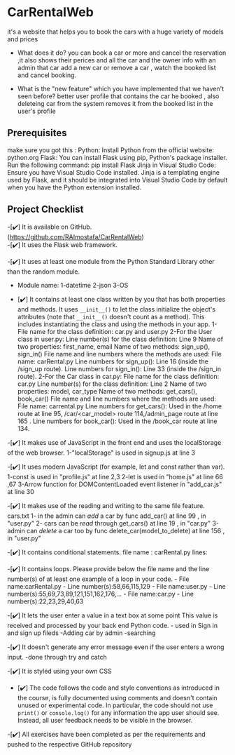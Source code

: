 # CarRentalWeb
it's a website that helps you to book the cars with a huge variety of models and prices 

- What does it do?
you can book a car or more and cancel the reservation ,it also shows their perices
and all the car and the owner info
with an admin that car add a new car or remove a car , watch the booked list and cancel booking.

- What is the "new feature" which you have implemented that
we haven't seen before?
better user profile that contains the car he booked , also deleteing car from the system
removes it from the booked list in the user's profile 

## Prerequisites
make sure you got this :
Python: Install Python from the official website: python.org
Flask: You can install Flask using pip, Python's package installer. Run the following command:  pip install Flask
Jinja in Visual Studio Code: Ensure you have Visual Studio Code installed. Jinja is a templating engine used by Flask, and it should be integrated into Visual Studio Code by default when you have the Python extension installed.

## Project Checklist
-[✔️] It is available on GitHub. (https://github.com/RAImostafa/CarRentalWeb)                     
-[✔️] It uses the Flask web framework.

-[✔️] It uses at least one module from the Python Standard
Library other than the random module.
- Module name: 1-datetime
               2-json
               3-OS


- [✔️] It contains at least one class written by you that has
both properties and methods. It uses `__init__()` to let the
class initialize the object's attributes (note that
`__init__()` doesn't count as a method). This includes
instantiating the class and using the methods in your app. 
                1- File name for the class definition: car.py and user.py
                2-For the User class in user.py:
                    Line number(s) for the class definition: Line 9 
                    Name of two properties: first_name, email
                    Name of two methods: sign_up(), sign_in()
                    File name and line numbers where the methods are used:
                    File name: carRental.py
                    Line numbers for sign_up(): Line 16 (inside the /sign_up route).
                    Line numbers for sign_in(): Line 33 (inside the /sign_in route).
                2-For the Car class in car.py:
                    File name for the class definition: car.py
                    Line number(s) for the class definition: Line 2
                    Name of two properties: model, car_type
                    Name of two methods: get_cars(), book_car()
                    File name and line numbers where the methods are used:
                    File name: carrental.py
                    Line numbers for get_cars(): Used in the /home route at line 95, /car/<car_model> route 114,/admin_page route at line 165 .
                    Line numbers for book_car(): Used in the /book_car route at line 134.

-[✔️] It makes use of JavaScript in the front end and uses the
localStorage of the web browser.
                1-"localStorage" is used in signup.js at line 3

-[✔️] It uses modern JavaScript (for example, let and const rather than var).
                1-const is used in "profile.js" at line 2,3 
                2-let is used in "home.js" at line 66 ,67
                3-Arrow function for DOMContentLoaded event listener in "add_car.js" at line 30

-[✔️] It makes use of the reading and writing to the same file feature.
                cars.txt
                1- in the admin can *add* a car by func add_car() at line 99 , in "user.py" 
                2- cars can be *read* through get_cars() at line 19 , in "car.py"
                3-admin can *delete* a car too by func delete_car(model_to_delete) at line 156 , in "user.py" 

-[✔️] It contains conditional statements.
                file name : carRental.py
                lines:

-[✔️] It contains loops. Please provide below the file name
and the line number(s) of at least
                 one example of a loop in your code.
                 - File name:carRental.py
                 - Line number(s):58,66,115,129
                 - File name:user.py
                 - Line number(s):55,69,73,89,121,151,162,176,...
                 - File name:car.py
                 - Line number(s):22,23,29,40,63

-[✔️] It lets the user enter a value in a text box at some point This value is received and processed by your back end Python code.
                - used in Sign in and sign up fileds 
                -Adding car by admin
                -searching 

-[✔️] It doesn't generate any error message even if the user enters a wrong input.
                 -done through try and catch 

-[✔️] It is styled using your own CSS

- [✔️] The code follows the code and style conventions as introduced in the course, is fully documented using comments and doesn't contain unused or experimental code. In particular, the code should not use `print()` or
`console.log()` for any information the app user should see.
Instead, all user feedback needs to be visible in the
browser. 

-[✔️] All exercises have been completed as per the
requirements and pushed to the respective GitHub repository
